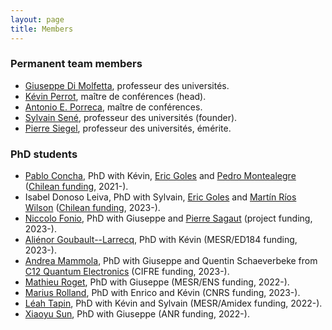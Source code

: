 ```yaml
---
layout: page
title: Members
---
```


### Permanent team members
 
- [Giuseppe Di Molfetta](https://www.giuseppe-dimolfetta.com), professeur des universités.
- [Kévin Perrot](https://pageperso.lis-lab.fr/~kevin.perrot/), maître de conférences (head).
- [Antonio E. Porreca](https://aeporreca.org/), maître de conférences.
- [Sylvain Sené](https://pageperso.lis-lab.fr/~sylvain.sene/), professeur des universités (founder).
- [Pierre Siegel](https://pageperso.lis-lab.fr/~pierre.siegel/), professeur des universités, émérite.

### PhD students

- [Pablo Concha](https://pageperso.lis-lab.fr/~pablo.concha-vega),
  PhD with Kévin, 
  [Eric Goles](https://ingenieria.uai.cl/profesor/eric-goles/) and
  [Pedro Montealegre](https://ingenieria.uai.cl/profesor/pedro-montealegre/)
  ([Chilean funding](https://ingenieria.uai.cl/phd/disc/), 2021-).
- Isabel Donoso Leiva,
  PhD with Sylvain,
  [Eric Goles](https://ingenieria.uai.cl/profesor/eric-goles/) and
  [Mart&iacute;n R&iacute;os Wilson](https://ingenieria.uai.cl/profesor/martin-rios-wilson/)
  ([Chilean funding](https://ingenieria.uai.cl/phd/disc/), 2023-).
- [Niccolo Fonio](https://pageperso.lis-lab.fr/niccolo.fonio/),
  PhD with Giuseppe and
  [Pierre Sagaut](https://m2p2.fr/annuaire-304/pierre-sagaut-161.htm) (project funding, 2023-).
- [Aliénor Goubault--Larrecq](https://pageperso.lis-lab.fr/alienor.goubault-larrecq/),
  PhD with Kévin (MESR/ED184 funding, 2023-).
- [Andrea Mammola](https://pageperso.lis-lab.fr/~andrea.mammola/),
  PhD with Giuseppe and
  Quentin Schaeverbeke from [C12 Quantum Electronics](https://www.c12qe.com/)
  (CIFRE funding, 2023-).
- [Mathieu Roget](https://pageperso.lis-lab.fr/~mathieu.roget/),
  PhD with Giuseppe (MESR/ENS funding, 2022-).
- [Marius Rolland](https://pageperso.lis-lab.fr/marius.rolland/),
  PhD with Enrico and Kévin (CNRS funding, 2023-).
- [Léah Tapin](https://pageperso.lis-lab.fr/~leah.tapin/),
  PhD with Kévin and Sylvain (MESR/Amidex funding, 2022-).
- [Xiaoyu Sun](https://pageperso.lis-lab.fr/~xiaoyu.sun/),
  PhD with Giuseppe (ANR funding, 2022-).
